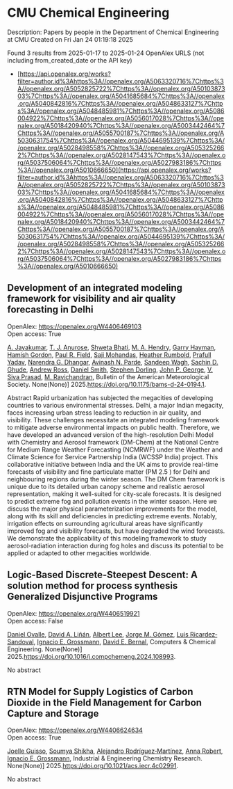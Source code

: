 # CMU Chemical Engineering
Description: Papers by people in the Department of Chemical Engineering at CMU
Created on Fri Jan 24 01:19:18 2025

Found 3 results from 2025-01-17 to 2025-01-24
OpenAlex URLS (not including from_created_date or the API key)
- [https://api.openalex.org/works?filter=author.id%3Ahttps%3A//openalex.org/A5063320716%7Chttps%3A//openalex.org/A5052825722%7Chttps%3A//openalex.org/A5010387303%7Chttps%3A//openalex.org/A5041685684%7Chttps%3A//openalex.org/A5040842816%7Chttps%3A//openalex.org/A5048633127%7Chttps%3A//openalex.org/A5048485981%7Chttps%3A//openalex.org/A5086004922%7Chttps%3A//openalex.org/A5056017028%7Chttps%3A//openalex.org/A5018420940%7Chttps%3A//openalex.org/A5003442464%7Chttps%3A//openalex.org/A5055700187%7Chttps%3A//openalex.org/A5030631754%7Chttps%3A//openalex.org/A5044695139%7Chttps%3A//openalex.org/A5028498558%7Chttps%3A//openalex.org/A5053252662%7Chttps%3A//openalex.org/A5028147543%7Chttps%3A//openalex.org/A5037506064%7Chttps%3A//openalex.org/A5027983186%7Chttps%3A//openalex.org/A5010666650](https://api.openalex.org/works?filter=author.id%3Ahttps%3A//openalex.org/A5063320716%7Chttps%3A//openalex.org/A5052825722%7Chttps%3A//openalex.org/A5010387303%7Chttps%3A//openalex.org/A5041685684%7Chttps%3A//openalex.org/A5040842816%7Chttps%3A//openalex.org/A5048633127%7Chttps%3A//openalex.org/A5048485981%7Chttps%3A//openalex.org/A5086004922%7Chttps%3A//openalex.org/A5056017028%7Chttps%3A//openalex.org/A5018420940%7Chttps%3A//openalex.org/A5003442464%7Chttps%3A//openalex.org/A5055700187%7Chttps%3A//openalex.org/A5030631754%7Chttps%3A//openalex.org/A5044695139%7Chttps%3A//openalex.org/A5028498558%7Chttps%3A//openalex.org/A5053252662%7Chttps%3A//openalex.org/A5028147543%7Chttps%3A//openalex.org/A5037506064%7Chttps%3A//openalex.org/A5027983186%7Chttps%3A//openalex.org/A5010666650)

## Development of an integrated modeling framework for visibility and air quality forecasting in Delhi   

OpenAlex: https://openalex.org/W4406469103    
Open access: True
    
[A. Jayakumar](https://openalex.org/A5031219711), [T. J. Anurose](https://openalex.org/A5043185000), [Shweta Bhati](https://openalex.org/A5029184991), [M. A. Hendry](https://openalex.org/A5011012036), [Garry Hayman](https://openalex.org/A5086314018), [Hamish Gordon](https://openalex.org/A5086004922), [Paul R. Field](https://openalex.org/A5114374113), [Saji Mohandas](https://openalex.org/A5002232943), [Heather Rumbold](https://openalex.org/A5006134427), [Prafull Yadav](https://openalex.org/A5059089792), [Narendra G. Dhangar](https://openalex.org/A5066512642), [Avinash N. Parde](https://openalex.org/A5028865641), [Sandeep Wagh](https://openalex.org/A5043977253), [Sachin D. Ghude](https://openalex.org/A5088486272), [Andrew Ross](https://openalex.org/A5008969073), [Daniel Smith](https://openalex.org/A5077766374), [Stephen Dorling](https://openalex.org/A5053571570), [John P. George](https://openalex.org/A5108553690), [V. Siva Prasad](https://openalex.org/A5101416278), [M. Ravichandran](https://openalex.org/A5050366159), Bulletin of the American Meteorological Society. None(None)] 2025.https://doi.org/10.1175/bams-d-24-0194.1.
    
Abstract Rapid urbanization has subjected the megacities of developing countries to various environmental stresses. Delhi, a major Indian megacity, faces increasing urban stress leading to reduction in air quality, and visibility. These challenges necessitate an integrated modeling framework to mitigate adverse environmental impacts on public health. Therefore, we have developed an advanced version of the high-resolution Delhi Model with Chemistry and Aerosol framework (DM-Chem) at the National Centre for Medium Range Weather Forecasting (NCMRWF) under the Weather and Climate Science for Service Partnership India (WCSSP India) project. This collaborative initiative between India and the UK aims to provide real-time forecasts of visibility and fine particulate matter (PM 2.5 ) for Delhi and neighbouring regions during the winter season. The DM Chem framework is unique due to its detailed urban canopy scheme and realistic aerosol representation, making it well-suited for city-scale forecasts. It is designed to predict extreme fog and pollution events in the winter season. Here we discuss the major physical parameterization improvements for the model, along with its skill and deficiencies in predicting extreme events. Notably, irrigation effects on surrounding agricultural areas have significantly improved fog and visibility forecasts, but have degraded the wind forecasts. We demonstrate the applicability of this modeling framework to study aerosol-radiation interaction during fog holes and discuss its potential to be applied or adapted to other megacities worldwide.    

    

## Logic-Based Discrete-Steepest Descent: A solution method for process synthesis Generalized Disjunctive Programs   

OpenAlex: https://openalex.org/W4406519921    
Open access: False
    
[Daniel Ovalle](https://openalex.org/A5067396423), [David A. Liñán](https://openalex.org/A5000130135), [Albert Lee](https://openalex.org/A5100701961), [Jorge M. Gómez](https://openalex.org/A5077662305), [Luis Ricardez‐Sandoval](https://openalex.org/A5043725286), [Ignacio E. Grossmann](https://openalex.org/A5056017028), [David E. Bernal](https://openalex.org/A5010174244), Computers & Chemical Engineering. None(None)] 2025.https://doi.org/10.1016/j.compchemeng.2024.108993.
    
No abstract    

    

## RTN Model for Supply Logistics of Carbon Dioxide in the Field Management for Carbon Capture and Storage   

OpenAlex: https://openalex.org/W4406624634    
Open access: True
    
[Joelle Guisso](https://openalex.org/A5115952044), [Soumya Shikha](https://openalex.org/A5115952045), [Alejandro Rodríguez‐Martínez](https://openalex.org/A5016511431), [Anna Robert](https://openalex.org/A5013387021), [Ignacio E. Grossmann](https://openalex.org/A5056017028), Industrial & Engineering Chemistry Research. None(None)] 2025.https://doi.org/10.1021/acs.iecr.4c02991.
    
No abstract    

    
